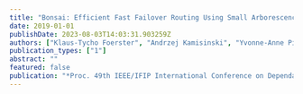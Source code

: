 ```yaml
---
title: "Bonsai: Efficient Fast Failover Routing Using Small Arborescences"
date: 2019-01-01
publishDate: 2023-08-03T14:03:31.903259Z
authors: ["Klaus-Tycho Foerster", "Andrzej Kamisinski", "Yvonne-Anne Pignolet", "Stefan Schmid", "Gilles Tredan"]
publication_types: ["1"]
abstract: ""
featured: false
publication: "*Proc. 49th IEEE/IFIP International Conference on Dependable Systems and Networks (DSN)*"
---
```


